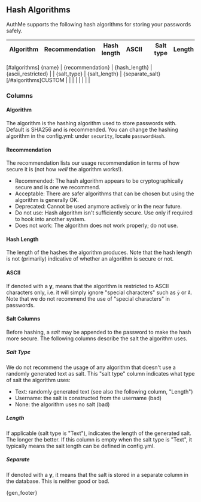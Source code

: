 <!-- {gen_warning} -->
<!-- File auto-generated on {gen_date}. See docs/hashmethods/hash_algorithms.tpl.md -->

## Hash Algorithms
AuthMe supports the following hash algorithms for storing your passwords safely.


Algorithm | Recommendation | Hash length | ASCII |     | Salt type | Length | Separate?
--------- | -------------- | ----------- | ----- | --- | --------- | ------ | ---------
[#algorithms]
{name} | {recommendation} | {hash_length} | {ascii_restricted} | | {salt_type} | {salt_length} | {separate_salt}
[/#algorithms]CUSTOM |  |  |  |  |  |  |  |

<!-- {gen_warning} -->

### Columns
#### Algorithm
The algorithm is the hashing algorithm used to store passwords with. Default is SHA256 and is recommended.
You can change the hashing algorithm in the config.yml: under `security`, locate `passwordHash`.

#### Recommendation
The recommendation lists our usage recommendation in terms of how secure it is (not how _well_ the algorithm works!).
- Recommended: The hash algorithm appears to be cryptographically secure and is one we recommend.
- Acceptable: There are safer algorithms that can be chosen but using the algorithm is generally OK.
- Deprecated: Cannot be used anymore actively or in the near future.
- Do not use: Hash algorithm isn't sufficiently secure. Use only if required to hook into another system.
- Does not work: The algorithm does not work properly; do not use.

#### Hash Length
The length of the hashes the algorithm produces. Note that the hash length is not (primarily) indicative of
whether an algorithm is secure or not.

#### ASCII
If denoted with a **y**, means that the algorithm is restricted to ASCII characters only, i.e. it will simply ignore
"special characters" such as `ÿ` or `Â`. Note that we do not recommend the use of "special characters" in passwords.

#### Salt Columns
Before hashing, a _salt_ may be appended to the password to make the hash more secure. The following columns describe
the salt the algorithm uses.
<!-- {gen_warning} -->

##### Salt Type
We do not recommend the usage
of any algorithm that doesn't use a randomly generated text as salt. This "salt type" column indicates what type of
salt the algorithm uses:
- Text: randomly generated text (see also the following column, "Length")
- Username: the salt is constructed from the username (bad)
- None: the algorithm uses no salt (bad)

##### Length
If applicable (salt type is "Text"), indicates the length of the generated salt. The longer the better.
If this column is empty when the salt type is "Text", it typically means the salt length can be defined in config.yml.

##### Separate
If denoted with a **y**, it means that the salt is stored in a separate column in the database. This is neither good
or bad.

{gen_footer}
